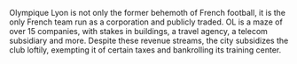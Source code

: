 Olympique Lyon is not only the former behemoth of French football, it is the only French team run as a corporation and publicly traded. OL is a maze of over 15 companies, with stakes in buildings, a travel agency, a telecom subsidiary and more. Despite these revenue streams, the city subsidizes the club loftily, exempting it of certain taxes and bankrolling its training center.